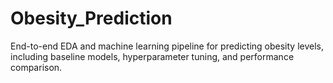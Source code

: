 # Obesity_Prediction
End-to-end EDA and machine learning pipeline for predicting obesity levels, including baseline models, hyperparameter tuning, and performance comparison.
